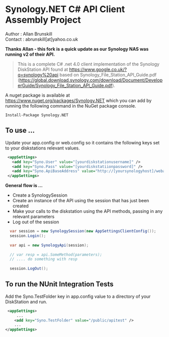 # Synology.NET C# API Client Assembly Project
Author  : Allan Brunskill  
Contact : abrunskill[at]yahoo.co.uk

**Thanks Allan - this fork is a quick update as our Synology NAS was running v2 of their API.**

>This is a complete C# .net 4.0 client implementation of the Synology DiskStation API found at https://www.google.co.uk/?q=synology%20api based on Synology_File_Station_API_Guide.pdf (https://global.download.synology.com/download/Document/DeveloperGuide/Synology_File_Station_API_Guide.pdf).

A nuget package is available at https://www.nuget.org/packages/Synology.NET which you can add by running the following command in the NuGet package console.
```
Install-Package Synology.NET
```

## To use ...
Update your app.config or web.config so it contains the following keys set to your diskstations relevant values.
 ```xml
  <appSettings>
    <add key="Syno.User" value="[yourdiskstationusername]" />
    <add key="Syno.Pass" value="[yourdiskstatiionpassword]" />
    <add key="Syno.ApiBaseAddress" value="http://[yoursynologyhost]/webapi" />
  </appSettings>
```
**General flow is ...**  
 - Create a SynologySession 
 - Create an instance of the API using the session that has just been created
 - Make your calls to the diskstation using the API methods, passing in any relevant parameters 
 - Log out of the session

```c#
  var session = new SynologySession(new AppSettingsClientConfig());
  session.Login();
  
  var api = new SynologyApi(session);
  
  // var resp = api.SomeMethod(parameters);
  // .... do something with resp
  
  session.LogOut();
```
## To run the NUnit Integration Tests 

Add the Syno.TestFolder key in app.config value to a directory of your DiskStation and run.
```xml
 <appSettings> 
     ...
    <add key="Syno.TestFolder" value="/public/apitest" />
    ...
</appSettings>
 ```
